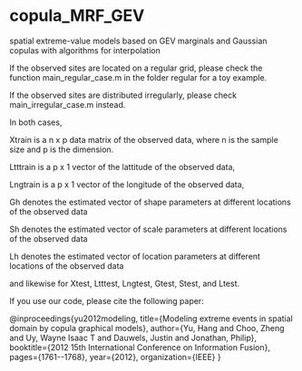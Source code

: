 # copula_MRF_GEV
spatial extreme-value models based on GEV marginals and Gaussian copulas with algorithms for interpolation

If the observed sites are located on a regular grid, please check the function main_regular_case.m in the folder regular for a toy example.

If the observed sites are distributed irregularly, please check main_irregular_case.m instead.

In both cases,

Xtrain is a n x p data matrix of the observed data, where n is the sample size and p is the dimension. 

Ltttrain is a p x 1 vector of the lattitude of the observed data, 

Lngtrain is a p x 1 vector of the longitude of the observed data,

Gh denotes the estimated vector of shape parameters at different locations of the observed data

Sh denotes the estimated vector of scale parameters at different locations of the observed data

Lh denotes the estimated vector of location parameters at different locations of the observed data

and likewise for Xtest, Ltttest, Lngtest, Gtest, Stest, and Ltest.

If you use our code, please cite the following paper:

@inproceedings{yu2012modeling, 
title={Modeling extreme events in spatial domain by copula graphical models}, 
author={Yu, Hang and Choo, Zheng and Uy, Wayne Isaac T and Dauwels, Justin and Jonathan, Philip}, 
booktitle={2012 15th International Conference on Information Fusion}, pages={1761--1768}, year={2012}, 
organization={IEEE} }
